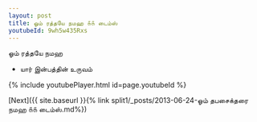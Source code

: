 ```yaml
---
layout: post
title: ஓம் ரத்தயே நமஹ ௧௧ டைம்ஸ்
youtubeId: 9wh5w435Rxs
---
```

 
 
 ஓம் ரத்தயே நமஹ  
 
 -  யார் இன்பத்தின் உருவம் 
 
  
 
  
 
 
 
 
 
 


{% include youtubePlayer.html id=page.youtubeId %}
 
[Next]({{ site.baseurl }}{% link  split1/_posts/2013-06-24-ஓம் தபசைக்தரை நமஹ ௧௧ டைம்ஸ்.md%})
 
